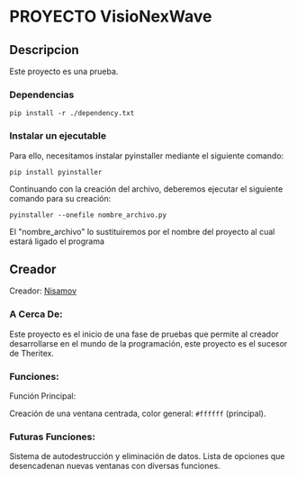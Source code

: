 # PROYECTO VisioNexWave

## Descripcion

Este proyecto es una prueba.

### Dependencias

```
pip install -r ./dependency.txt
```

### Instalar un ejecutable

Para ello, necesitamos instalar pyinstaller mediante el siguiente comando:

```
pip install pyinstaller
```

Continuando con la creación del archivo, deberemos ejecutar el siguiente comando para su creación:

```
pyinstaller --onefile nombre_archivo.py
```

El "nombre_archivo" lo sustituiremos por el nombre del proyecto al cual estará ligado el programa

## Creador

Creador: [Nisamov](https://github.com/Nisamov)

### A Cerca De:

Este proyecto es el inicio de una fase de pruebas que permite al creador desarrollarse en el mundo de la programación, este proyecto es el sucesor de Theritex.

### Funciones:

Función Principal:

Creación de una ventana centrada, color general: `#ffffff` (principal).

### Futuras Funciones:

Sistema de autodestrucción y eliminación de datos.
Lista de opciones que desencadenan nuevas ventanas con diversas funciones.